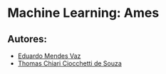 # Machine Learning: Ames

## Autores:
- [Eduardo Mendes Vaz](https://github.com/EduardoMVAz)
- [Thomas Chiari Ciocchetti de Souza](https://github.com/thomaschiari)
